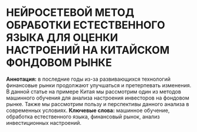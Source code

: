 # НЕЙРОСЕТЕВОЙ МЕТОД ОБРАБОТКИ ЕСТЕСТВЕННОГО ЯЗЫКА ДЛЯ ОЦЕНКИ НАСТРОЕНИЙ НА КИТАЙСКОМ ФОНДОВОМ РЫНКЕ

<b>Аннотация:</b> в последние годы из-за развивающихся технологий финансовые рынки продолжают улучшаться и претерпевать изменения. В данной статье на примере Китая мы рассмотрим один из методов машинного обучения для анализа настроения инвесторов на фондовом рынке. Также мы рассмотрим пользу и перспективы данного анализа в современных условиях. 
<b>Ключевые слова:</b> машинное обучение, обработка естественного языка, финансовый рынок, анализ инвестиционных настроений.
